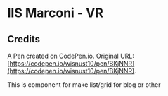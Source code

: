 # IIS Marconi - VR


## Credits
A Pen created on CodePen.io. Original URL: [https://codepen.io/wisnust10/pen/BKjNNR](https://codepen.io/wisnust10/pen/BKjNNR).

This is component for make list/grid for blog or other
